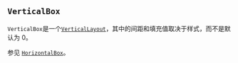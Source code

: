 <!-- Copyright © SixtyFPS GmbH <info@slint.dev> ; SPDX-License-Identifier: MIT -->
## `VerticalBox`

`VerticalBox`是一个[`VerticalLayout`](../builtins/elements.md#verticallayout-and-horizontallayout)，其中的间距和填充值取决于样式，而不是默认为 0。

参见 [`HorizontalBox`](horizontalbox.md)。
